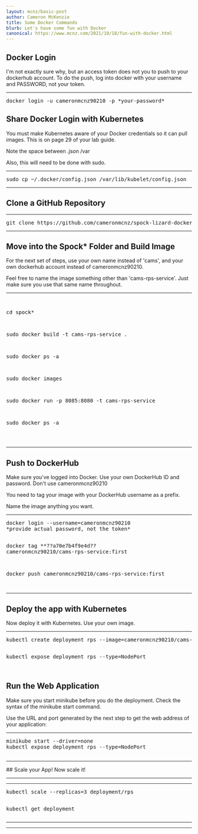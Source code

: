 ```yaml
---
layout: mcnz/basic-post
author: Cameron McKenzie
title: Some Docker Commands
blurb: Let's have some fun with Docker
canonical: https://www.mcnz.com/2021/10/18/fun-with-docker.html
---
```


## Docker Login

I'm not exactly sure why, but an access token does not you to push to your dockerhub account. To do the push, log into docker with your username and PASSWORD, not your token.
<hr/>
<pre>
docker login -u cameronmcnz90210 -p *your-password*
</pre>

## Share Docker Login with Kubernetes

You must make Kubernetes aware of your Docker credentials so it can pull images. This is on page 29 of your lab guide.

Note the space between .json /var

Also, this will need to be done with sudo.
<hr/>
<pre>
sudo cp ~/.docker/config.json /var/lib/kubelet/config.json
</pre>
<hr/>

## Clone a GitHub Repository
<hr/>
<pre>
git clone https://github.com/cameronmcnz/spock-lizard-docker.git
</pre>
<hr/>


## Move into the Spock* Folder and Build Image

For the next set of steps, use your own name instead of 'cams', and your own dockerhub account instead of cameronmcnz90210.

Feel free to name the image something other than 'cams-rps-service'. Just make sure you use that same name throughout.
<hr/>
<pre>

cd spock*

sudo docker build -t cams-rps-service .

sudo docker ps -a

sudo docker images

sudo docker run -p 8085:8080 -t cams-rps-service

sudo docker ps -a


</pre><hr/>

## Push to DockerHub

Make sure you've logged into Docker. Use your own DockerHub ID and password. Don't use cameronmcnz90210

You need to tag your image with your DockerHub username as a prefix.

Name the image anything you want.

<hr/><pre>
docker login --username=cameronmcnz90210
*provide actual password, not the token*

docker tag **??a70e7b4f9e4d?? cameronmcnz90210/cams-rps-service:first

docker push cameronmcnz90210/cams-rps-service:first

</pre>
<hr/>

## Deploy the app with Kubernetes

Now deploy it with Kubernetes. Use your own image.
<hr/>
<pre>
kubectl create deployment rps --image=cameronmcnz90210/cams-rps-service:first --port=8080 

kubectl expose deployment rps --type=NodePort

</pre>

## Run the Web Application
Make sure you start minikube before you do the deployment. Check the syntax of the minikube start command.

Use the URL and port generated by the next step to get the web address of your application:
<hr/>
<pre>
minikube start --driver=none
kubectl expose deployment rps --type=NodePort

</pre>
<hr/>
## Scale your App!
Now scale it!
<hr/>


<hr/><pre>
kubectl scale --replicas=3 deployment/rps

kubectl get deployment
</pre><hr/>
<hr/>



